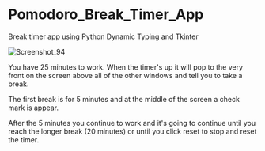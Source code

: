 # Pomodoro_Break_Timer_App
Break timer app using Python Dynamic Typing and Tkinter


![Screenshot_94](https://user-images.githubusercontent.com/104036788/187665376-53c4a65f-043f-4fe5-ab95-4cb1752f76f7.jpg)

You have 25 minutes to work.
When the timer's up it will pop to the very front on the screen above all of the other windows and tell you to take a break.

The first break is for 5 minutes and at the middle of the screen a check mark is appear.

After the 5 minutes you continue to work and it's going to continue until you reach the longer break (20 minutes) or until you click reset to stop and 
reset the timer.
